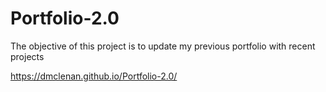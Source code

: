 # Portfolio-2.0

The objective of this project is to update my previous portfolio with recent projects 


https://dmclenan.github.io/Portfolio-2.0/
